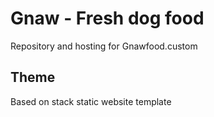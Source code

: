 # Gnaw - Fresh dog food
Repository and hosting for Gnawfood.custom

## Theme
Based on stack static website template
